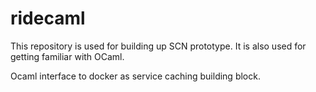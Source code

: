 # ridecaml

This repository is used for building up SCN prototype. It is also used for getting familiar with OCaml.

Ocaml interface to docker as service caching building block.
